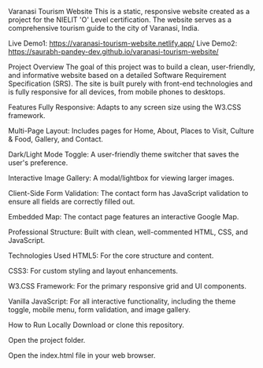 Varanasi Tourism Website
This is a static, responsive website created as a project for the NIELIT 'O' Level certification. The website serves as a comprehensive tourism guide to the city of Varanasi, India.

Live Demo1: https://varanasi-tourism-website.netlify.app/
Live Demo2: https://saurabh-pandey-dev.github.io/varanasi-tourism-website/

Project Overview
The goal of this project was to build a clean, user-friendly, and informative website based on a detailed Software Requirement Specification (SRS). The site is built purely with front-end technologies and is fully responsive for all devices, from mobile phones to desktops.

Features
Fully Responsive: Adapts to any screen size using the W3.CSS framework.

Multi-Page Layout: Includes pages for Home, About, Places to Visit, Culture & Food, Gallery, and Contact.

Dark/Light Mode Toggle: A user-friendly theme switcher that saves the user's preference.

Interactive Image Gallery: A modal/lightbox for viewing larger images.

Client-Side Form Validation: The contact form has JavaScript validation to ensure all fields are correctly filled out.

Embedded Map: The contact page features an interactive Google Map.

Professional Structure: Built with clean, well-commented HTML, CSS, and JavaScript.

Technologies Used
HTML5: For the core structure and content.

CSS3: For custom styling and layout enhancements.

W3.CSS Framework: For the primary responsive grid and UI components.

Vanilla JavaScript: For all interactive functionality, including the theme toggle, mobile menu, form validation, and image gallery.

How to Run Locally
Download or clone this repository.

Open the project folder.


Open the index.html file in your web browser.

